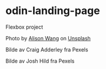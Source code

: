 # odin-landing-page
Flexbox project

Photo by <a href="https://unsplash.com/@alison_wang?utm_source=unsplash&utm_medium=referral&utm_content=creditCopyText">Alison Wang</a> on <a href="https://unsplash.com/s/photos/cartoon?utm_source=unsplash&utm_medium=referral&utm_content=creditCopyText">Unsplash</a>
  

Bilde av Craig Adderley fra Pexels


Bilde av Josh Hild fra Pexels
